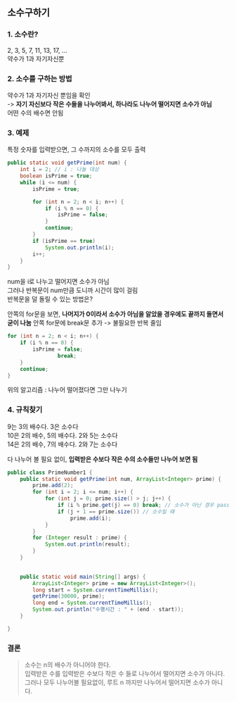 ## 소수구하기
### 1. 소수란?
2, 3, 5, 7, 11, 13, 17, ...<br>
약수가 1과 자기자신뿐<br>

### 2. 소수를 구하는 방법
약수가 1과 자기자신 뿐임을 확인 <br>
-> <b>자기 자신보다 작은 수들을 나누어봐서, 하나라도 나누어 떨어지면 소수가 아님</b><br>
어떤 수의 배수면 안됨<br>

### 3. 예제
특정 숫자를 입력받으면, 그 수까지의 소수를 모두 출력
```java
public static void getPrime(int num) {
	int i = 2; // i : 나눌 대상
	boolean isPrime = true;	
	while (i <= num) {
		isPrime = true;		

		for (int n = 2; n < i; n++) {
			if (i % n == 0) {
				isPrime = false;
			}
			continue;
		}
		if (isPrime == true)
			System.out.println(i);
		i++;
	}
}
```
num을 i로 나누고 떨어지면 소수가 아님 <br>
그러나 반복문이 num만큼 도니까 시간이 많이 걸림<br>
반복문을 덜 돌릴 수 있는 방법은?<br>

안쪽의 for문을 보면, <b>나머지가 0이라서 소수가 아님을 알았을 경우에도 끝까지 돌면서 굳이 나눔</b>
안쪽 for문에 break문 추가 -> 불필요한 반복 줄임
```java
for (int n = 2; n < i; n++) {
	if (i % n == 0) {
		isPrime = false;
                break;
	}
	continue;
}
```
위의 알고리즘 : 나누어 떨어졌다면 그만 나누기<br>

### 4. 규칙찾기
9는 3의 배수다. 3은 소수다<br>
10은 2의 배수, 5의 배수다. 2와 5는 소수다 <br>
14은 2의 배수, 7의 배수다. 2와 7는 소수다 <br>

다 나누어 볼 필요 없이, <b>입력받은 수보다 작은 수의 소수들만 나누어 보면 됨</b>
```java
public class PrimeNumber1 {	
	public static void getPrime(int num, ArrayList<Integer> prime) {
		prime.add(2); 
		for (int i = 2; i <= num; i++) {
			for (int j = 0; prime.size() > j; j++) {
				if (i % prime.get(j) == 0) break; // 소수가 아닌 경우 pass
				if (j + 1 == prime.size()) // 소수일 때
					prime.add(i);
			}
		}
		for (Integer result : prime) {
			System.out.println(result);
		}
	}

	
	public static void main(String[] args) {
		ArrayList<Integer> prime = new ArrayList<Integer>();
		long start = System.currentTimeMillis();
		getPrime(30000, prime);
		long end = System.currentTimeMillis();
		System.out.println("수행시간 : " + (end - start));
	}

}
```

### 결론
> 소수는 n의 배수가 아니어야 한다.<br>
> 입력받은 수를 입력받은 수보다 작은 수 들로 나누어서 떨어지면 소수가 아니다.<br>
> 그러나 모두 나누어볼 필요없이, 루트 n 까지만 나누어서 떨어지면 소수가 아니다.


